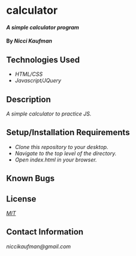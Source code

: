 # calculator

#### _A simple calculator program_

#### By _**Nicci Kaufman**_

## Technologies Used

* _HTML/CSS_
* _Javascript/JQuery_

## Description

_A simple calculator to practice JS._

## Setup/Installation Requirements

* _Clone this repository to your desktop._
* _Navigate to the top level of the directory._
* _Open index.html in your browser._


## Known Bugs

## License

_[MIT](https://en.wikipedia.org/wiki/MIT_License)_

## Contact Information

_niccikaufman@gmail.com_